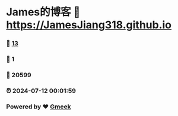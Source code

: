 # James的博客 :link: https://JamesJiang318.github.io 
### :page_facing_up: [13](https://JamesJiang318.github.io/tag.html) 
### :speech_balloon: 1 
### :hibiscus: 20599 
### :alarm_clock: 2024-07-12 00:01:59 
### Powered by :heart: [Gmeek](https://github.com/Meekdai/Gmeek)
